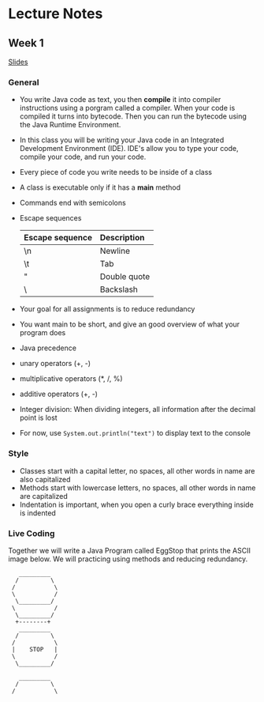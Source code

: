 # Lecture Notes
## Week 1
[Slides](https://docs.google.com/presentation/d/1CyUM1R0l0_AaMqhVPHMm3u2lpsZ-cPJw68XqNFN96Og/edit?usp=sharing)

### General
* You write Java code as text, you then __compile__ it into compiler instructions using a porgram called a compiler. When your code is compiled it turns into bytecode. Then you can run the bytecode using the Java Runtime Environment.
* In this class you will be writing your Java code in an Integrated Development Environment (IDE). IDE's allow you to type your code, compile your code, and run your code.
* Every piece of code you write needs to be inside of a class
* A class is executable only if it has a __main__ method
* Commands end with semicolons
* Escape sequences

  | __Escape sequence__   | __Description__       |
  | :-------------------- | :-------------------- |
  |  \n                   | Newline               |
  |  \t                   | Tab                   |
  |  \"                   | Double quote          |
  |  \\                   | Backslash             |
* Your goal for all assignments is to reduce redundancy
* You want main to be short, and give an good overview of what your program does
* Java precedence
 * unary operators (+, -)
 * multiplicative operators (*, /, %)
 * additive operators (+, -)
* Integer division: When dividing integers, all information after the decimal point is lost
* For now, use `System.out.println("text")` to display text to the console


### Style
  * Classes start with a capital letter, no spaces, all other words in name are also capitalized
  * Methods start with lowercase letters, no spaces, all other words in name are capitalized
  * Indentation is important, when you open a curly brace everything inside is indented
  
### Live Coding
Together we will write a Java Program called EggStop that prints the ASCII image below. We will practicing using methods and reducing redundancy.

```
   _________
  /         \
 /           \
 \           /
  \_________/
 \           /
  \_________/
  +--------+
   _________
  /         \
 /           \
 |    STOP   |
 \           /
  \_________/
   
   _________
  /         \
 /           \
 ```
